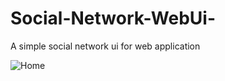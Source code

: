 # Social-Network-WebUi-
A simple social network ui for web application


![Home](https://github.com/treegex/Social-Network-Web-Ui/tree/main/screenshots/Home.png)